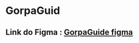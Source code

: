 # GorpaGuid

## Link do Figma : [GorpaGuide figma](https://www.figma.com/file/eQFerAb9PeLR1m7JgTbMwE/GropaGuide-DW2?node-id=0%3A1&t=gIRs7Hnw0uE4sPsQ-1)


